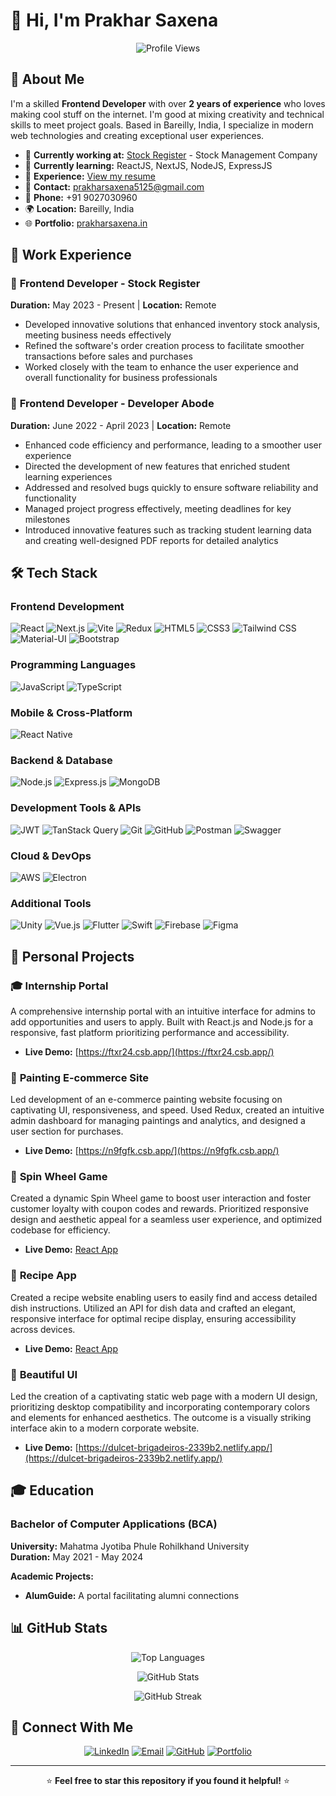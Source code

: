 # 👋 Hi, I'm Prakhar Saxena

<div align="center">
  
  ![Profile Views](https://komarev.com/ghpvc/?username=theprakharsaxena&label=Profile%20views&color=0e75b6&style=flat)
  
</div>

## 🚀 About Me

I'm a skilled **Frontend Developer** with over **2 years of experience** who loves making cool stuff on the internet. I'm good at mixing creativity and technical skills to meet project goals. Based in Bareilly, India, I specialize in modern web technologies and creating exceptional user experiences.

- 🔭 **Currently working at:** [Stock Register](https://www.stockregister.in/) - Stock Management Company
- 🌱 **Currently learning:** ReactJS, NextJS, NodeJS, ExpressJS
- 💼 **Experience:** [View my resume](https://drive.google.com/file/d/1DyBjNoVD2ygSdGzIbLwNkwIcs7YA1DyJ/view?usp=sharing)
- 📧 **Contact:** prakharsaxena5125@gmail.com
- 📱 **Phone:** +91 9027030960
- 🌍 **Location:** Bareilly, India
- 🌐 **Portfolio:** [prakharsaxena.in](https://prakharsaxena.in/)

## 💼 Work Experience

### 🏢 **Frontend Developer** - Stock Register
**Duration:** May 2023 - Present | **Location:** Remote

- Developed innovative solutions that enhanced inventory stock analysis, meeting business needs effectively
- Refined the software's order creation process to facilitate smoother transactions before sales and purchases
- Worked closely with the team to enhance the user experience and overall functionality for business professionals

### 🏢 **Frontend Developer** - Developer Abode
**Duration:** June 2022 - April 2023 | **Location:** Remote

- Enhanced code efficiency and performance, leading to a smoother user experience
- Directed the development of new features that enriched student learning experiences
- Addressed and resolved bugs quickly to ensure software reliability and functionality
- Managed project progress effectively, meeting deadlines for key milestones
- Introduced innovative features such as tracking student learning data and creating well-designed PDF reports for detailed analytics

## 🛠️ Tech Stack

### Frontend Development
![React](https://img.shields.io/badge/-React-61DAFB?style=flat-square&logo=react&logoColor=black)
![Next.js](https://img.shields.io/badge/-Next.js-000000?style=flat-square&logo=next.js&logoColor=white)
![Vite](https://img.shields.io/badge/-Vite-646CFF?style=flat-square&logo=vite&logoColor=white)
![Redux](https://img.shields.io/badge/-Redux-764ABC?style=flat-square&logo=redux&logoColor=white)
![HTML5](https://img.shields.io/badge/-HTML5-E34F26?style=flat-square&logo=html5&logoColor=white)
![CSS3](https://img.shields.io/badge/-CSS3-1572B6?style=flat-square&logo=css3&logoColor=white)
![Tailwind CSS](https://img.shields.io/badge/-Tailwind_CSS-38B2AC?style=flat-square&logo=tailwind-css&logoColor=white)
![Material-UI](https://img.shields.io/badge/-Material_UI-0081CB?style=flat-square&logo=mui&logoColor=white)
![Bootstrap](https://img.shields.io/badge/-Bootstrap-7952B3?style=flat-square&logo=bootstrap&logoColor=white)

### Programming Languages
![JavaScript](https://img.shields.io/badge/-JavaScript-F7DF1E?style=flat-square&logo=javascript&logoColor=black)
![TypeScript](https://img.shields.io/badge/-TypeScript-007ACC?style=flat-square&logo=typescript&logoColor=white)

### Mobile & Cross-Platform
![React Native](https://img.shields.io/badge/-React_Native-61DAFB?style=flat-square&logo=react&logoColor=black)

### Backend & Database
![Node.js](https://img.shields.io/badge/-Node.js-339933?style=flat-square&logo=node.js&logoColor=white)
![Express.js](https://img.shields.io/badge/-Express.js-000000?style=flat-square&logo=express&logoColor=white)
![MongoDB](https://img.shields.io/badge/-MongoDB-47A248?style=flat-square&logo=mongodb&logoColor=white)

### Development Tools & APIs
![JWT](https://img.shields.io/badge/-JWT-000000?style=flat-square&logo=json-web-tokens&logoColor=white)
![TanStack Query](https://img.shields.io/badge/-TanStack_Query-FF4154?style=flat-square&logo=react-query&logoColor=white)
![Git](https://img.shields.io/badge/-Git-F05032?style=flat-square&logo=git&logoColor=white)
![GitHub](https://img.shields.io/badge/-GitHub-181717?style=flat-square&logo=github&logoColor=white)
![Postman](https://img.shields.io/badge/-Postman-FF6C37?style=flat-square&logo=postman&logoColor=white)
![Swagger](https://img.shields.io/badge/-Swagger-85EA2D?style=flat-square&logo=swagger&logoColor=white)

### Cloud & DevOps
![AWS](https://img.shields.io/badge/-AWS-232F3E?style=flat-square&logo=amazon-aws&logoColor=white)
![Electron](https://img.shields.io/badge/-Electron-47848F?style=flat-square&logo=electron&logoColor=white)

### Additional Tools
![Unity](https://img.shields.io/badge/-Unity-000000?style=flat-square&logo=unity&logoColor=white)
![Vue.js](https://img.shields.io/badge/-Vue.js-4FC08D?style=flat-square&logo=vue.js&logoColor=white)
![Flutter](https://img.shields.io/badge/-Flutter-02569B?style=flat-square&logo=flutter&logoColor=white)
![Swift](https://img.shields.io/badge/-Swift-FA7343?style=flat-square&logo=swift&logoColor=white)
![Firebase](https://img.shields.io/badge/-Firebase-FFCA28?style=flat-square&logo=firebase&logoColor=black)
![Figma](https://img.shields.io/badge/-Figma-F24E1E?style=flat-square&logo=figma&logoColor=white)

## 🎯 Personal Projects

### 🎓 **Internship Portal**
A comprehensive internship portal with an intuitive interface for admins to add opportunities and users to apply. Built with React.js and Node.js for a responsive, fast platform prioritizing performance and accessibility.
- **Live Demo:** [https://ftxr24.csb.app/](https://ftxr24.csb.app/)

### 🎨 **Painting E-commerce Site**
Led development of an e-commerce painting website focusing on captivating UI, responsiveness, and speed. Used Redux, created an intuitive admin dashboard for managing paintings and analytics, and designed a user section for purchases.
- **Live Demo:** [https://n9fgfk.csb.app/](https://n9fgfk.csb.app/)

### 🎡 **Spin Wheel Game**
Created a dynamic Spin Wheel game to boost user interaction and foster customer loyalty with coupon codes and rewards. Prioritized responsive design and aesthetic appeal for a seamless user experience, and optimized codebase for efficiency.
- **Live Demo:** [React App](https://classy-sundae-3bb089.netlify.app)

### 🍳 **Recipe App**
Created a recipe website enabling users to easily find and access detailed dish instructions. Utilized an API for dish data and crafted an elegant, responsive interface for optimal recipe display, ensuring accessibility across devices.
- **Live Demo:** [React App](https://csb.app)

### 🎨 **Beautiful UI**
Led the creation of a captivating static web page with a modern UI design, prioritizing desktop compatibility and incorporating contemporary colors and elements for enhanced aesthetics. The outcome is a visually striking interface akin to a modern corporate website.
- **Live Demo:** [https://dulcet-brigadeiros-2339b2.netlify.app/](https://dulcet-brigadeiros-2339b2.netlify.app/)

## 🎓 Education

### **Bachelor of Computer Applications (BCA)**
**University:** Mahatma Jyotiba Phule Rohilkhand University  
**Duration:** May 2021 - May 2024

**Academic Projects:**
- **AlumGuide:** A portal facilitating alumni connections

## 📊 GitHub Stats

<div align="center">
  
  ![Top Languages](https://github-readme-stats.vercel.app/api/top-langs?username=theprakharsaxena&show_icons=true&locale=en&layout=compact&theme=radical)
  
  ![GitHub Stats](https://github-readme-stats.vercel.app/api?username=theprakharsaxena&show_icons=true&locale=en&theme=radical)
  
  ![GitHub Streak](https://github-readme-streak-stats.herokuapp.com/?user=theprakharsaxena&theme=radical)
  
</div>

## 🤝 Connect With Me

<div align="center">
  
  [![LinkedIn](https://img.shields.io/badge/-LinkedIn-0077B5?style=for-the-badge&logo=linkedin&logoColor=white)](https://linkedin.com/in/prakhar-saxena-ps)
  [![Email](https://img.shields.io/badge/-Email-D14836?style=for-the-badge&logo=gmail&logoColor=white)](mailto:prakharsaxena5125@gmail.com)
  [![GitHub](https://img.shields.io/badge/-GitHub-181717?style=for-the-badge&logo=github&logoColor=white)](https://github.com/theprakharsaxena)
  [![Portfolio](https://img.shields.io/badge/-Portfolio-000000?style=for-the-badge&logo=vercel&logoColor=white)](https://prakharsaxena.in/)
  
</div>

---

<div align="center">
  
  ⭐ **Feel free to star this repository if you found it helpful!** ⭐
  
</div>
